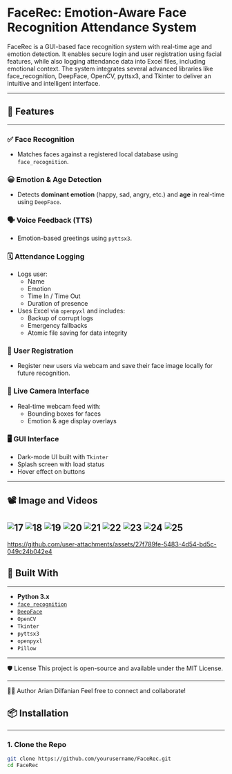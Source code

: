 # FaceRec: Emotion-Aware Face Recognition Attendance System


FaceRec is a GUI-based face recognition system with real-time age and emotion detection. It enables secure login and user registration using facial features, while also logging attendance data into Excel files, including emotional context. The system integrates several advanced libraries like face_recognition, DeepFace, OpenCV, pyttsx3, and Tkinter to deliver an intuitive and intelligent interface.


---

## 🚩 Features
---

### ✅ Face Recognition
- Matches faces against a registered local database using `face_recognition`.

### 😀 Emotion & Age Detection
- Detects **dominant emotion** (happy, sad, angry, etc.) and **age** in real-time using `DeepFace`.

### 🗣️ Voice Feedback (TTS)
- Emotion-based greetings using `pyttsx3`.

### 🗓️ Attendance Logging
- Logs user:
  - Name
  - Emotion
  - Time In / Time Out
  - Duration of presence  
- Uses Excel via `openpyxl` and includes:
  - Backup of corrupt logs
  - Emergency fallbacks
  - Atomic file saving for data integrity

### 👤 User Registration
- Register new users via webcam and save their face image locally for future recognition.

### 🎥 Live Camera Interface
- Real-time webcam feed with:
  - Bounding boxes for faces
  - Emotion & age display overlays

### 🖥️ GUI Interface
- Dark-mode UI built with `Tkinter`
- Splash screen with load status
- Hover effect on buttons

---




## 📽️ Image and Videos


![17](https://github.com/user-attachments/assets/19e2e026-8474-4613-b897-921339cffb1d)
![18](https://github.com/user-attachments/assets/9f9370ee-fc56-4f0d-ad53-e89f65100246)
![19](https://github.com/user-attachments/assets/2a07d24f-b717-4502-9869-671b827bdf62)
![20](https://github.com/user-attachments/assets/bf2aa78c-e966-406a-88b4-17e266b69805)
![21](https://github.com/user-attachments/assets/4e0364f2-9b2a-4d50-a444-970e24d2e9ff)
![22](https://github.com/user-attachments/assets/2cd13a40-de1f-4ad9-8b17-0f90b7b91f79)
![23](https://github.com/user-attachments/assets/6ef9f247-e65c-4679-b307-d3fb5f0c819a)
![24](https://github.com/user-attachments/assets/c1db98a8-bb2b-4361-a3a7-4e267079deb9)
![25](https://github.com/user-attachments/assets/284db6d9-cee2-4843-908f-9a016ff8d8e1)
---

https://github.com/user-attachments/assets/27f789fe-5483-4d54-bd5c-049c24b042e4



## 🧰 Built With
---

- **Python 3.x**
- [`face_recognition`](https://github.com/ageitgey/face_recognition)
- [`DeepFace`](https://github.com/serengil/deepface)
- `OpenCV`
- `Tkinter`
- `pyttsx3`
- `openpyxl`
- `Pillow`

---

🛡️ License
This project is open-source and available under the MIT License.

---

👨‍💻 Author
Arian Dilfanian
Feel free to connect and collaborate!

## 📦 Installation
---

### 1. Clone the Repo

```bash
git clone https://github.com/yourusername/FaceRec.git
cd FaceRec



